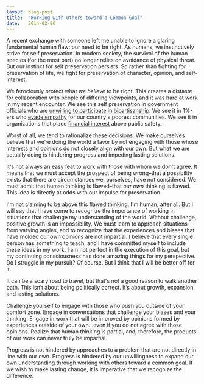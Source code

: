 ```yaml
---
layout: blog-post
title:  "Working with Others toward a Common Goal"
date:   2014-02-06
---
```


A recent exchange with someone left me unable to ignore a glaring fundamental human flaw: our need to be right. As humans, we instinctively strive for self preservation. In modern society, the survival of the human species (for the most part) no longer relies on avoidance of physical threat. But our instinct for self preservation persists. So rather than fighting for preservation of life, we fight for preservation of character, opinion, and self-interest. 

We ferociously protect what *we believe* to be right. This creates a distaste for collaboration with people of differing viewpoints, and it was hard at work in my recent encounter. We see this self preservation in government officials who are [unwilling to participate in bipartisanship](http://www.usnews.com/news/articles/2012/06/15/gridlock-not-likely-to-end-with-112th-congress). We see it in 1%-ers who [evade empathy](http://www.upworthy.com/this-guy-needs-a-clue-a-member-of-the-1-declares-it-great-that-35-billion-are-in-poverty?c=utw1&utm_content=bufferbf668&utm_medium=social&utm_source=twitter.com&utm_campaign=buffer) for our country's poorest communities. We see it in organizations that place [financial interest](http://www.youtube.com/watch?v=JykxZxps5Jk&feature=youtu.be) above public safety. 

Worst of all, we tend to rationalize these decisions. We make ourselves believe that we’re doing the world a favor by not engaging with those whose interests and opinions do not closely align with our own. But what we are actually doing is hindering progress and impeding lasting solutions.

It's not always an easy feat to work with those with whom we don't agree. It means that we must accept the prospect of being wrong–that a possibility exists that there are circumstances we, ourselves, have not considered. We must admit that human thinking is flawed–that *our own* thinking is flawed. This idea is directly at odds with our impulse for preservation.

I'm not claiming to be above this flawed thinking. I'm human, after all. But I will say that I have come to recognize the importance of working in situations that challenge my understanding of the world. Without challenge, positive growth is an impossibility. We must learn to approach situations from varying angles, and to recognize that the experiences and biases that have molded our own opinions are not impartial. I believe that every single person has something to teach, and I have committed myself to include these ideas in my work. I am not perfect in the execution of this goal, but my continuing consciousness has done amazing things for my perspective. Do I struggle in my pursuit? Of course. But I think that I will be better off for it.

It can be a scary road to travel, but that's not a good reason to walk another path. This isn’t about being politically correct. It’s about growth, expansion, and lasting solutions.

Challenge yourself to engage with those who push you outside of your comfort zone. Engage in conversations that challenge your biases and your thinking. Engage in work that will be improved by opinions formed by experiences outside of your own...even if you do not agree with those opinions. Realize that human thinking is partial, and, therefore, the products of our work can never truly be impartial. 

Progress is not hindered by approaches to a problem that are not directly in line with our own. Progress is hindered by our unwillingness to expand our own understanding through working with others toward a common goal. If we wish to make lasting change, it is imperative that we recognize the difference. 
